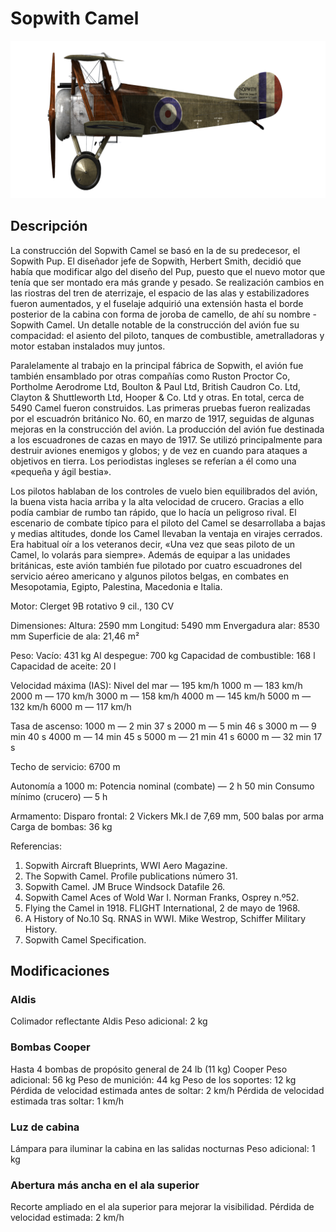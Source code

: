 # Sopwith Camel

![sopcamel](../images/sopcamel.png)

## Descripción

La construcción del Sopwith Camel se basó en la de su predecesor, el Sopwith Pup. El diseñador jefe de Sopwith, Herbert Smith, decidió que había que modificar algo del diseño del Pup, puesto que el nuevo motor que tenía que ser montado era más grande y pesado. Se realización cambios en las riostras del tren de aterrizaje, el espacio de las alas y estabilizadores fueron aumentados, y el fuselaje adquirió una extensión hasta el borde posterior de la cabina con forma de joroba de camello, de ahí su nombre - Sopwith Camel. Un detalle notable de la construcción del avión fue su compacidad: el asiento del piloto, tanques de combustible, ametralladoras y motor estaban instalados muy juntos.

Paralelamente al trabajo en la principal fábrica de Sopwith, el avión fue también ensamblado por otras compañías como Ruston Proctor Co, Portholme Aerodrome Ltd, Boulton & Paul Ltd, British Caudron Co. Ltd, Clayton & Shuttleworth Ltd, Hooper & Co. Ltd y otras. En total, cerca de 5490 Camel fueron construidos. Las primeras pruebas fueron realizadas por el escuadrón británico No. 60, en marzo de 1917, seguidas de algunas mejoras en la construcción del avión. La producción del avión fue destinada a los escuadrones de cazas en mayo de 1917. Se utilizó principalmente para destruir aviones enemigos y globos; y de vez en cuando para ataques a objetivos en tierra. Los periodistas ingleses se referían a él como una «pequeña y ágil bestia».

Los pilotos hablaban de los controles de vuelo bien equilibrados del avión, la buena vista hacia arriba y la alta velocidad de crucero. Gracias a ello podía cambiar de rumbo tan rápido, que lo hacía un peligroso rival. El escenario de combate típico para el piloto del Camel se desarrollaba a bajas y medias altitudes, donde los Camel llevaban la ventaja en virajes cerrados. Era habitual oír a los veteranos decir, «Una vez que seas piloto de un Camel, lo volarás para siempre». Además de equipar a las unidades británicas, este avión también fue pilotado por cuatro escuadrones del servicio aéreo americano y algunos pilotos belgas, en combates en Mesopotamia, Egipto, Palestina, Macedonia e Italia. 


Motor:
Clerget 9B rotativo 9 cil., 130 CV

Dimensiones:
Altura: 2590 mm
Longitud: 5490 mm
Envergadura alar: 8530 mm
Superficie de ala: 21,46 m²

Peso:
Vacío: 431 kg
Al despegue: 700 kg
Capacidad de combustible: 168 l
Capacidad de aceite: 20 l

Velocidad máxima (IAS):
Nivel del mar — 195 km/h
1000 m — 183 km/h
2000 m — 170 km/h
3000 m — 158 km/h
4000 m — 145 km/h
5000 m — 132 km/h
6000 m — 117 km/h

Tasa de ascenso:
1000 m —  2 min 37 s
2000 m —  5 min 46 s
3000 m —  9 min 40 s
4000 m — 14 min 45 s
5000 m — 21 min 41 s
6000 m — 32 min 17 s

Techo de servicio: 6700 m

Autonomía a 1000 m:
Potencia nominal (combate) — 2 h 50 min
Consumo mínimo (crucero) — 5 h

Armamento:
Disparo frontal: 2 Vickers Mk.I de 7,69 mm, 500 balas por arma
Carga de bombas: 36 kg

Referencias:
1) Sopwith Aircraft Blueprints, WWI Aero Magazine.
2) The Sopwith Camel. Profile publications número 31.
3) Sopwith Camel.  JM Bruce Windsock Datafile 26.
4) Sopwith Camel Aces of Wold War I.  Norman Franks,  Osprey n.º52.
5) Flying the Camel in 1918. FLIGHT International, 2 de mayo de 1968.
6) A History of No.10 Sq. RNAS in WWI. Mike Westrop, Schiffer Military History.
7) Sopwith Camel Specification.

## Modificaciones


### Aldis

Colimador reflectante Aldis
Peso adicional: 2 kg


### Bombas Cooper

Hasta 4 bombas de propósito general de 24 lb (11 kg) Cooper
Peso adicional: 56 kg
Peso de munición: 44 kg
Peso de los soportes: 12 kg
Pérdida de velocidad estimada antes de soltar: 2 km/h
Pérdida de velocidad estimada tras soltar: 1 km/h


### Luz de cabina

Lámpara para iluminar la cabina en las salidas nocturnas
Peso adicional: 1 kg


### Abertura más ancha en el ala superior

Recorte ampliado en el ala superior para mejorar la visibilidad.
Pérdida de velocidad estimada: 2 km/h
